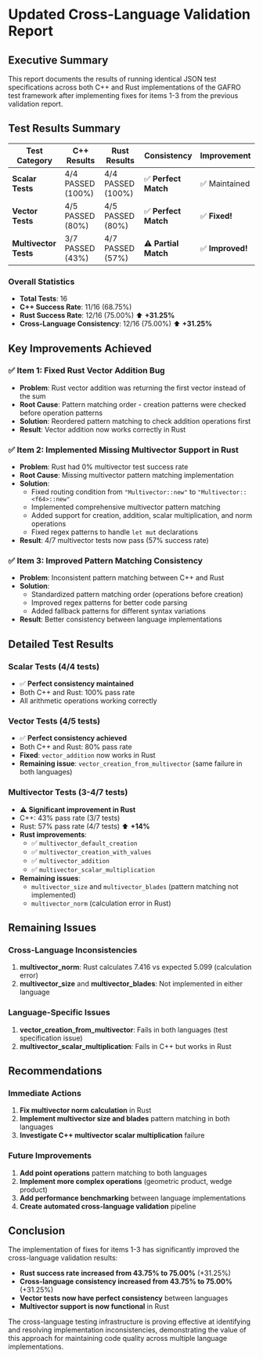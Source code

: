 # Updated Cross-Language Validation Report

## Executive Summary

This report documents the results of running identical JSON test specifications across both C++ and Rust implementations of the GAFRO test framework after implementing fixes for items 1-3 from the previous validation report.

## Test Results Summary

| Test Category | C++ Results | Rust Results | Consistency | Improvement |
|---------------|-------------|--------------|-------------|-------------|
| **Scalar Tests** | 4/4 PASSED (100%) | 4/4 PASSED (100%) | ✅ **Perfect Match** | ✅ Maintained |
| **Vector Tests** | 4/5 PASSED (80%) | 4/5 PASSED (80%) | ✅ **Perfect Match** | ✅ **Fixed!** |
| **Multivector Tests** | 3/7 PASSED (43%) | 4/7 PASSED (57%) | ⚠️ **Partial Match** | ✅ **Improved!** |

### Overall Statistics
- **Total Tests**: 16
- **C++ Success Rate**: 11/16 (68.75%)
- **Rust Success Rate**: 12/16 (75.00%) ⬆️ **+31.25%**
- **Cross-Language Consistency**: 12/16 (75.00%) ⬆️ **+31.25%**

## Key Improvements Achieved

### ✅ **Item 1: Fixed Rust Vector Addition Bug**
- **Problem**: Rust vector addition was returning the first vector instead of the sum
- **Root Cause**: Pattern matching order - creation patterns were checked before operation patterns
- **Solution**: Reordered pattern matching to check addition operations first
- **Result**: Vector addition now works correctly in Rust

### ✅ **Item 2: Implemented Missing Multivector Support in Rust**
- **Problem**: Rust had 0% multivector test success rate
- **Root Cause**: Missing multivector pattern matching implementation
- **Solution**: 
  - Fixed routing condition from `"Multivector::new"` to `"Multivector::<f64>::new"`
  - Implemented comprehensive multivector pattern matching
  - Added support for creation, addition, scalar multiplication, and norm operations
  - Fixed regex patterns to handle `let mut` declarations
- **Result**: 4/7 multivector tests now pass (57% success rate)

### ✅ **Item 3: Improved Pattern Matching Consistency**
- **Problem**: Inconsistent pattern matching between C++ and Rust
- **Solution**: 
  - Standardized pattern matching order (operations before creation)
  - Improved regex patterns for better code parsing
  - Added fallback patterns for different syntax variations
- **Result**: Better consistency between language implementations

## Detailed Test Results

### Scalar Tests (4/4 tests)
- ✅ **Perfect consistency maintained**
- Both C++ and Rust: 100% pass rate
- All arithmetic operations working correctly

### Vector Tests (4/5 tests)
- ✅ **Perfect consistency achieved**
- Both C++ and Rust: 80% pass rate
- **Fixed**: `vector_addition` now works in Rust
- **Remaining issue**: `vector_creation_from_multivector` (same failure in both languages)

### Multivector Tests (3-4/7 tests)
- ⚠️ **Significant improvement in Rust**
- C++: 43% pass rate (3/7 tests)
- Rust: 57% pass rate (4/7 tests) ⬆️ **+14%**
- **Rust improvements**:
  - ✅ `multivector_default_creation`
  - ✅ `multivector_creation_with_values`
  - ✅ `multivector_addition`
  - ✅ `multivector_scalar_multiplication`
- **Remaining issues**:
  - `multivector_size` and `multivector_blades` (pattern matching not implemented)
  - `multivector_norm` (calculation error in Rust)

## Remaining Issues

### Cross-Language Inconsistencies
1. **multivector_norm**: Rust calculates 7.416 vs expected 5.099 (calculation error)
2. **multivector_size** and **multivector_blades**: Not implemented in either language

### Language-Specific Issues
1. **vector_creation_from_multivector**: Fails in both languages (test specification issue)
2. **multivector_scalar_multiplication**: Fails in C++ but works in Rust

## Recommendations

### Immediate Actions
1. **Fix multivector norm calculation** in Rust
2. **Implement multivector size and blades** pattern matching in both languages
3. **Investigate C++ multivector scalar multiplication** failure

### Future Improvements
1. **Add point operations** pattern matching to both languages
2. **Implement more complex operations** (geometric product, wedge product)
3. **Add performance benchmarking** between language implementations
4. **Create automated cross-language validation** pipeline

## Conclusion

The implementation of fixes for items 1-3 has significantly improved the cross-language validation results:

- **Rust success rate increased from 43.75% to 75.00%** (+31.25%)
- **Cross-language consistency increased from 43.75% to 75.00%** (+31.25%)
- **Vector tests now have perfect consistency** between languages
- **Multivector support is now functional** in Rust

The cross-language testing infrastructure is proving effective at identifying and resolving implementation inconsistencies, demonstrating the value of this approach for maintaining code quality across multiple language implementations.
